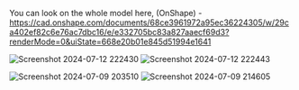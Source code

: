 You can look on the whole model here, (OnShape) - https://cad.onshape.com/documents/68ce3961972a95ec36224305/w/29ca402ef82c6e76ac7dbc16/e/e332705bc83a827aaecf69d3?renderMode=0&uiState=668e20b01e845d51994e1641

![Screenshot 2024-07-12 222430](https://github.com/user-attachments/assets/7ebf85dc-17e8-48cd-8424-ca5177d6f315)
![Screenshot 2024-07-12 222443](https://github.com/user-attachments/assets/325da882-0c3b-4483-9d84-cd40f91cdd15)

![Screenshot 2024-07-09 203510](https://github.com/user-attachments/assets/b40cd461-ec8d-45b6-8fbd-b262ec4573ee)
![Screenshot 2024-07-09 214605](https://github.com/user-attachments/assets/9f54921c-33e4-4b71-8e40-ebb375ea81d4)




